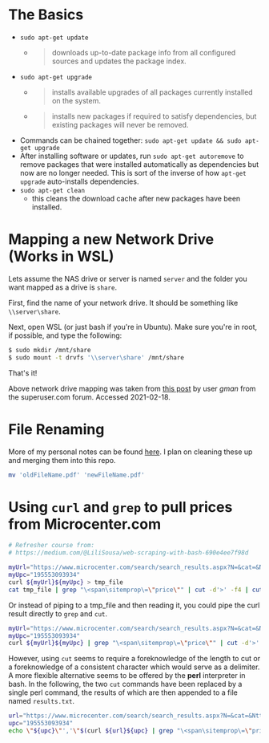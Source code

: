 # The Basics

- `sudo apt-get update` 
  - >downloads up-to-date package info from all configured sources and updates the package index.
- `sudo apt-get upgrade` 
  - >installs available upgrades of all packages currently installed on the system. 
  - >installs new packages if required to satisfy dependencies, but existing packages will never be removed.
- Commands can be chained together: `sudo apt-get update && sudo apt-get upgrade`
- After installing software or updates, run `sudo apt-get autoremove` to remove packages that were installed automatically as dependencies but now are no longer needed. This is sort of the inverse of how `apt-get upgrade` auto-installs dependencies.
- `sudo apt-get clean`
  - this cleans the download cache after new packages have been installed.


# Mapping a new Network Drive (Works in WSL)

Lets assume the NAS drive or server is named `server` and the folder you want mapped as a drive is `share`.

First, find the name of your network drive. It should be something like `\\server\share`.

Next, open WSL (or just bash if you're in Ubuntu). Make sure you're in root, if possible, and type the following:
  ```bash
  $ sudo mkdir /mnt/share
  $ sudo mount -t drvfs '\\server\share' /mnt/share
  ```
That's it! 

Above network drive mapping was taken from [this post](https://superuser.com/questions/1128634/how-to-access-mounted-network-drive-on-windows-linux-subsystem/1261563) by user _gman_ from the superuser.com forum. Accessed 2021-02-18.

# File Renaming
More of my personal notes can be found [here](https://github.com/iLikeToBeAnonymous/Site_Lookup_from_ID/blob/imgScrapingByURLWithFileName/Bash_download_File_from_URL_and_change_name_on_download.md). I plan on cleaning these up and merging them into this repo.

```bash
mv 'oldFileName.pdf' 'newFileName.pdf'
```

# Using `curl` and `grep` to pull prices from Microcenter.com
```bash
# Refresher course from:
# https://medium.com/@LiliSousa/web-scraping-with-bash-690e4ee7f98d

myUrl="https://www.microcenter.com/search/search_results.aspx?N=&cat=&Ntt="
myUpc="195553093934"
curl ${myUrl}${myUpc} > tmp_file
cat tmp_file | grep "\<span\sitemprop\=\"price\"" | cut -d'>' -f4 | cut -d'<' -f1
```

Or instead of piping to a tmp_file and then reading it, you could pipe the curl result directly to `grep` and `cut`.

```bash
myUrl="https://www.microcenter.com/search/search_results.aspx?N=&cat=&Ntt="
myUpc="195553093934"
curl ${myUrl}${myUpc} | grep "\<span\sitemprop\=\"price\"" | cut -d'>' -f4 | cut -d'<' -f1
```

However, using `cut` seems to require a foreknowledge of the length to cut or a foreknowledge of a consistent character which would serve as a delimiter. 
A more flexible alternative seems to be offered by the **perl** interpreter in bash. In the following, the two `cut` commands have been replaced by a single perl command, the results of which are then appended to a file named `results.txt`. 
```bash
url="https://www.microcenter.com/search/search_results.aspx?N=&cat=&Ntt="
upc="195553093934"
echo \"${upc}\"','\"$(curl ${url}${upc} | grep "\<span\sitemprop\=\"price\"" | perl -wlne 'print $1 if /(\d+\.\d+)/')\" >> results.txt
```
